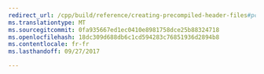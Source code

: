 ```yaml
---
redirect_url: /cpp/build/reference/creating-precompiled-header-files#pch-files-in-the-build-process
ms.translationtype: MT
ms.sourcegitcommit: 0fa935667ed1ec0410e8981758dce25b88324718
ms.openlocfilehash: 18dc309d688db6c1cd594283c76851936d2894b8
ms.contentlocale: fr-fr
ms.lasthandoff: 09/27/2017

---
```

